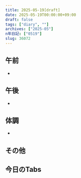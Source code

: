 ```yaml
---
title: 2025-05-19[draft]
date: 2025-05-19T00:00:00+09:00
draft: false
tags: ["diary", ""]
archives: ["2025-05"]
n年日記: ["0519"]
slug: 36072
---
```

## 午前
- 
## 午後
- 
## 体調
- 
## その他
## 今日のTabs